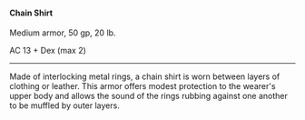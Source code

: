 #### Chain Shirt

Medium armor, 50 gp, 20 lb.

AC 13 + Dex (max 2)

---

Made of interlocking metal rings, a chain shirt is worn between layers of clothing or leather. This armor offers modest protection to the wearer's upper body and allows the sound of the rings rubbing against one another to be muffled by outer layers.